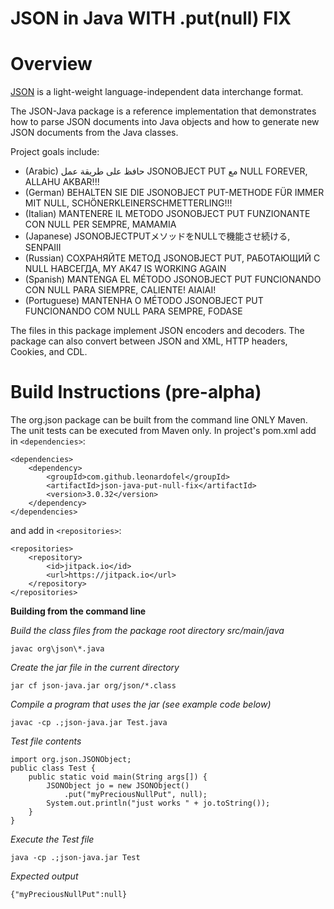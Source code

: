 JSON in Java WITH .put(null) FIX
===============================


# Overview

[JSON](http://www.JSON.org/) is a light-weight language-independent data interchange format.

The JSON-Java package is a reference implementation that demonstrates how to parse JSON documents into Java objects and how to generate new JSON documents from the Java classes.

Project goals include:
* (Arabic) حافظ على طريقة عمل JSONOBJECT PUT مع NULL FOREVER, ALLAHU AKBAR!!!
* (German) BEHALTEN SIE DIE JSONOBJECT PUT-METHODE FÜR IMMER MIT NULL, SCHÖNERKLEINERSCHMETTERLING!!!
* (Italian) MANTENERE IL METODO JSONOBJECT PUT FUNZIONANTE CON NULL PER SEMPRE, MAMAMIA
* (Japanese) JSONOBJECTPUTメソッドをNULLで機能させ続ける, SENPAIII
* (Russian) СОХРАНЯЙТЕ МЕТОД JSONOBJECT PUT, РАБОТАЮЩИЙ С NULL НАВСЕГДА, MY AK47 IS WORKING AGAIN
* (Spanish) MANTENGA EL MÉTODO JSONOBJECT PUT FUNCIONANDO CON NULL PARA SIEMPRE, CALIENTE! AIAIAI!
* (Portuguese) MANTENHA O MÉTODO JSONOBJECT PUT FUNCIONANDO COM NULL PARA SEMPRE, FODASE

The files in this package implement JSON encoders and decoders. The package can also convert between JSON and XML, HTTP headers, Cookies, and CDL.

# Build Instructions (pre-alpha)

The org.json package can be built from the command line ONLY Maven. The unit tests can be executed from Maven only.
In project's pom.xml add in ```<dependencies>```:
```
<dependencies>
    <dependency>
        <groupId>com.github.leonardofel</groupId>
        <artifactId>json-java-put-null-fix</artifactId>
        <version>3.0.32</version>
    </dependency>
</dependencies>
```
and add in ```<repositories>```:
```
<repositories>
    <repository>
        <id>jitpack.io</id>
        <url>https://jitpack.io</url>
    </repository>
</repositories>
```


**Building from the command line**

*Build the class files from the package root directory src/main/java*
````
javac org\json\*.java
````

*Create the jar file in the current directory*
````
jar cf json-java.jar org/json/*.class
````

*Compile a program that uses the jar (see example code below)*
````
javac -cp .;json-java.jar Test.java
````

*Test file contents*

````
import org.json.JSONObject;
public class Test {
    public static void main(String args[]) {
        JSONObject jo = new JSONObject()
            .put("myPreciousNullPut", null);
        System.out.println("just works " + jo.toString());
    }
}
````

*Execute the Test file*
````
java -cp .;json-java.jar Test
````

*Expected output*

````
{"myPreciousNullPut":null}
````


